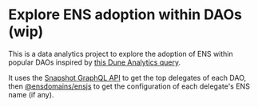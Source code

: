 # Explore ENS adoption within DAOs (wip)

This is a data analytics project to explore the adoption of ENS within popular DAOs inspired by [this Dune Analytics query](https://dune.com/queries/2100006/3456746).

It uses the [Snapshot GraphQL API](https://docs.snapshot.org/guides/graphql-api) to get the top delegates of each DAO, then [@ensdomains/ensjs](https://www.npmjs.com/package/@ensdomains/ensjs) to get the configuration of each delegate's ENS name (if any).

